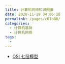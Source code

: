 ```yaml
---
title: 计算机网络知识图谱
date: 2020-11-19 04:06:18
permalink: /pages/c61b80/
categories:
  - 计算机基础
  - 计算机网络
tags:
  -
---
```


- [OSI 七层模型](https://juejin.im/post/59eb06b1f265da430f313c7f)
